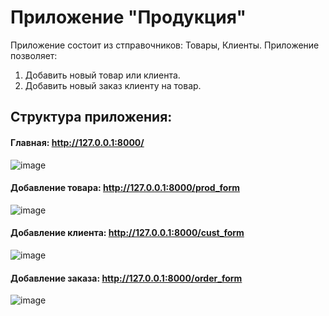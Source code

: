 # Приложение "Продукция"
Приложение состоит из стправочников: Товары, Клиенты. Приложение позволяет:
1. Добавить новый товар или клиента.
2. Добавить новый заказ клиенту на товар.
## Структура приложения:
#### Главная: <a>http://127.0.0.1:8000/</a>
![image](https://github.com/Alina5z/productprj/assets/117967981/ddb7a90a-c0d4-428c-a005-5e06a510c1f3)
#### Добавление товара: http://127.0.0.1:8000/prod_form
![image](https://github.com/Alina5z/productprj/assets/117967981/69ad7cc4-46de-4b87-b0d9-5230e8201dc1)
#### Добавление клиента: http://127.0.0.1:8000/cust_form
![image](https://github.com/Alina5z/productprj/assets/117967981/eb06ac29-f333-45ea-8d8b-918a96f5ff62)
#### Добавление заказа: http://127.0.0.1:8000/order_form
![image](https://github.com/Alina5z/productprj/assets/117967981/ba90fd05-d9d4-41ca-acec-b4550b0bb4ee)


